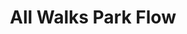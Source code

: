 ---
title: 'All Walks Park Flow'
summary: 'We will begin slow, warming up the body with intentional movement. Then we will do longer held yin poses to feel into our bodies and start our day!'
hero:
    image: '../images/class-desc/tranquil.png'
    alt: 'Alt Text'
active: false
---